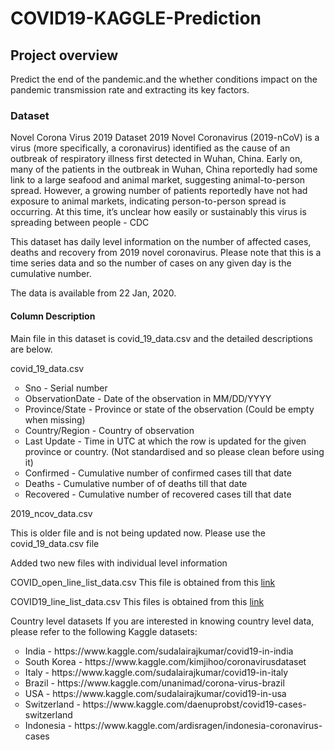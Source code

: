 # COVID19-KAGGLE-Prediction
## Project overview
Predict the end of the pandemic.and the whether conditions impact on the pandemic transmission rate and extracting its key factors.
### Dataset
Novel Corona Virus 2019 Dataset
2019 Novel Coronavirus (2019-nCoV) is a virus (more specifically, a coronavirus) identified as the cause of an outbreak of respiratory illness first detected in Wuhan, China. Early on, many of the patients in the outbreak in Wuhan, China reportedly had some link to a large seafood and animal market, suggesting animal-to-person spread. However, a growing number of patients reportedly have not had exposure to animal markets, indicating person-to-person spread is occurring. At this time, it’s unclear how easily or sustainably this virus is spreading between people - CDC

This dataset has daily level information on the number of affected cases, deaths and recovery from 2019 novel coronavirus. Please note that this is a time series data and so the number of cases on any given day is the cumulative number.

The data is available from 22 Jan, 2020.
#### Column Description

Main file in this dataset is covid_19_data.csv and the detailed descriptions are below.

covid_19_data.csv
<ul type="circle">
<li> Sno - Serial number </li>
<li> ObservationDate - Date of the observation in MM/DD/YYYY </li>
<li> Province/State - Province or state of the observation (Could be empty when missing) </li>
<li> Country/Region - Country of observation </li>
<li> Last Update - Time in UTC at which the row is updated for the given province or country. (Not standardised and so please clean before using it) </li>
<li> Confirmed - Cumulative number of confirmed cases till that date </li>
<li> Deaths - Cumulative number of of deaths till that date </li>
<li> Recovered - Cumulative number of recovered cases till that date </li>
 </ul>
2019_ncov_data.csv

This is older file and is not being updated now. Please use the covid_19_data.csv file

Added two new files with individual level information

COVID_open_line_list_data.csv
This file is obtained from this <a href="[url](https://docs.google.com/spreadsheets/d/1itaohdPiAeniCXNlntNztZ_oRvjh0HsGuJXUJWET008/edit#gid=0)">link</a>

COVID19_line_list_data.csv
This files is obtained from this <a href="https://docs.google.com/spreadsheets/u/1/d/e/2PACX-1vQU0SIALScXx8VXDX7yKNKWWPKE1YjFlWc6VTEVSN45CklWWf-uWmprQIyLtoPDA18tX9cFDr-aQ9S6/pubhtml"> link </a>

Country level datasets
If you are interested in knowing country level data, please refer to the following Kaggle datasets:
<ul type="circle">
<li> India - https://www.kaggle.com/sudalairajkumar/covid19-in-india </li>
<li> South Korea - https://www.kaggle.com/kimjihoo/coronavirusdataset </li>
<li> Italy - https://www.kaggle.com/sudalairajkumar/covid19-in-italy </li>
<li> Brazil - https://www.kaggle.com/unanimad/corona-virus-brazil </li>
<li> USA - https://www.kaggle.com/sudalairajkumar/covid19-in-usa </li>
<li> Switzerland - https://www.kaggle.com/daenuprobst/covid19-cases-switzerland </li>
<li> Indonesia - https://www.kaggle.com/ardisragen/indonesia-coronavirus-cases </li>
</ul>
